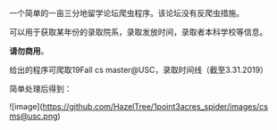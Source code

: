一个简单的一亩三分地留学论坛爬虫程序。该论坛没有反爬虫措施。

可以用于获取某年份的录取院系，录取发放时间，录取者本科学校等信息。

**请勿商用**。

给出的程序可爬取19Fall cs master@USC，录取时间线（截至3.31.2019）

简单处理后得到：

![image](https://github.com/HazelTree/1point3acres_spider/images/cs ms@usc.png)

